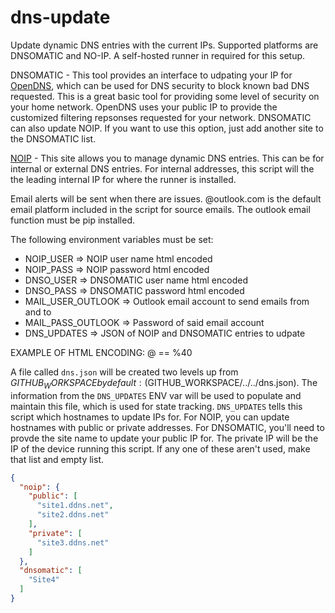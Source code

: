 # dns-update
Update dynamic DNS entries with the current IPs.  Supported platforms are DNSOMATIC and NO-IP. A self-hosted runner in required for this setup. 

DNSOMATIC - This tool provides an interface to udpating your IP for [OpenDNS](https://signup.opendns.com/homefree/), which can be used for DNS security to block known bad DNS requested.  This is a great basic tool for providing some level of security on your home network.  OpenDNS uses your public IP to provide the customized filtering repsonses requested for your network.  DNSOMATIC can also update NOIP.  If you want to use this option, just add another site to the DNSOMATIC list.

[NOIP](https://www.noip.com/) - This site allows you to manage dynamic DNS entries.  This can be for internal or external DNS entries.  For internal addresses, this script will the the leading internal IP for where the runner is installed.

Email alerts will be sent when there are issues.  @outlook.com is the default email platform included in the script for source emails. The outlook email function must be pip installed.

The following environment variables must be set:
- NOIP_USER => NOIP user name html encoded
- NOIP_PASS => NOIP password html encoded
- DNSO_USER => DNSOMATIC user name html encoded
- DNSO_PASS => DNSOMATIC password html encoded
- MAIL_USER_OUTLOOK => Outlook email account to send emails from and to
- MAIL_PASS_OUTLOOK => Password of said email account
- DNS_UPDATES => JSON of NOIP and DNSOMATIC entries to udpate

EXAMPLE OF HTML ENCODING: @ == %40

A file called `dns.json` will be created two levels up from $GITHUB_WORKSPACE by default: ($GITHUB_WORKSPACE/../../dns.json).  The information from the `DNS_UPDATES` ENV var will be used to populate and maintain this file, which is used for state tracking. `DNS_UPDATES` tells this script which hostnames to update IPs for. For NOIP, you can update hostnames with public or private addresses.  For DNSOMATIC, you'll need to provde the site name to update your public IP for.  The private IP will be the IP of the device running this script.  If any one of these aren't used, make that list and empty list.


```json
{
  "noip": {
    "public": [
      "site1.ddns.net",
      "site2.ddns.net"
    ],
    "private": [
      "site3.ddns.net"
    ]
  },
  "dnsomatic": [
    "Site4"
  ]
}
```